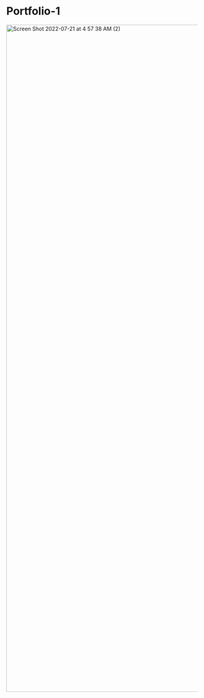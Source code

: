 # Portfolio-1

<img width="1760" alt="Screen Shot 2022-07-21 at 4 57 38 AM (2)" src="https://user-images.githubusercontent.com/106895247/180208539-32bfc1b9-8c0e-40c7-b670-3cf242137b10.png">
